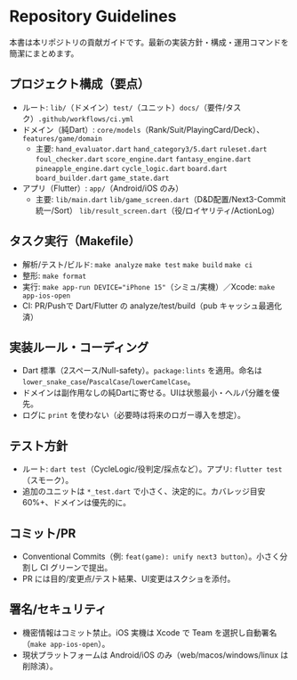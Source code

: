 # Repository Guidelines

本書は本リポジトリの貢献ガイドです。最新の実装方針・構成・運用コマンドを簡潔にまとめます。

## プロジェクト構成（要点）
- ルート: `lib/`（ドメイン）`test/`（ユニット）`docs/`（要件/タスク）`.github/workflows/ci.yml`
- ドメイン（純Dart）: `core/models`（Rank/Suit/PlayingCard/Deck）、`features/game/domain`
  - 主要: `hand_evaluator.dart` `hand_category3/5.dart` `ruleset.dart` `foul_checker.dart`
          `score_engine.dart` `fantasy_engine.dart` `pineapple_engine.dart` `cycle_logic.dart`
          `board.dart` `board_builder.dart` `game_state.dart`
- アプリ（Flutter）: `app/`（Android/iOS のみ）
  - 主要: `lib/main.dart` `lib/game_screen.dart`（D&D配置/Next3-Commit統一/Sort）
          `lib/result_screen.dart`（役/ロイヤリティ/ActionLog）

## タスク実行（Makefile）
- 解析/テスト/ビルド: `make analyze` `make test` `make build` `make ci`
- 整形: `make format`
- 実行: `make app-run DEVICE="iPhone 15"`（シミュ/実機）／Xcode: `make app-ios-open`
- CI: PR/Pushで Dart/Flutter の analyze/test/build（pub キャッシュ最適化済）

## 実装ルール・コーディング
- Dart 標準（2スペース/Null-safety）。`package:lints` を適用。命名は `lower_snake_case`/`PascalCase`/`lowerCamelCase`。
- ドメインは副作用なしの純Dartに寄せる。UIは状態最小・ヘルパ分離を優先。
- ログに `print` を使わない（必要時は将来のロガー導入を想定）。

## テスト方針
- ルート: `dart test`（CycleLogic/役判定/採点など）。アプリ: `flutter test`（スモーク）。
- 追加のユニットは `*_test.dart` で小さく、決定的に。カバレッジ目安 60%+、ドメインは優先的に。

## コミット/PR
- Conventional Commits（例: `feat(game): unify next3 button`）。小さく分割し CI グリーンで提出。
- PR には目的/変更点/テスト結果、UI変更はスクショを添付。

## 署名/セキュリティ
- 機密情報はコミット禁止。iOS 実機は Xcode で Team を選択し自動署名（`make app-ios-open`）。
- 現状プラットフォームは Android/iOS のみ（web/macos/windows/linux は削除済）。
